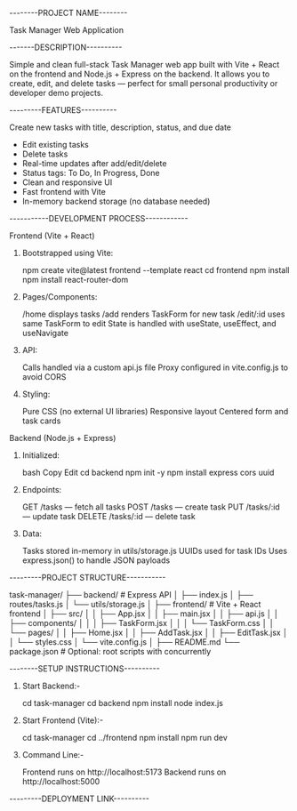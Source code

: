 --------PROJECT NAME--------

Task Manager Web Application


-------DESCRIPTION----------

Simple and clean full-stack Task Manager web app built with Vite + React on the frontend and Node.js + Express on the backend. 
It allows you to create, edit, and delete tasks — perfect for small personal productivity or developer demo projects.


---------FEATURES----------

Create new tasks with title, description, status, and due date
- Edit existing tasks
- Delete tasks
- Real-time updates after add/edit/delete
- Status tags: To Do, In Progress, Done
- Clean and responsive UI
- Fast frontend with Vite
- In-memory backend storage (no database needed)


-----------DEVELOPMENT PROCESS------------

Frontend (Vite + React)

1. Bootstrapped using Vite:
   
   npm create vite@latest frontend --template react
   cd frontend
   npm install
   npm install react-router-dom


2. Pages/Components:

   /home displays tasks
   /add renders TaskForm for new task
   /edit/:id uses same TaskForm to edit
   State is handled with useState, useEffect, and useNavigate

3. API:

   Calls handled via a custom api.js file
   Proxy configured in vite.config.js to avoid CORS

4. Styling:

   Pure CSS (no external UI libraries)
   Responsive layout
   Centered form and task cards



Backend (Node.js + Express)

1. Initialized:

   bash
   Copy
   Edit
   cd backend
   npm init -y
   npm install express cors uuid


2. Endpoints:

   GET /tasks — fetch all tasks
   POST /tasks — create task
   PUT /tasks/:id — update task
   DELETE /tasks/:id — delete task


3. Data:

   Tasks stored in-memory in utils/storage.js
   UUIDs used for task IDs
   Uses express.json() to handle JSON payloads



---------PROJECT STRUCTURE-----------


task-manager/
├── backend/               # Express API
│   ├── index.js
│   ├── routes/tasks.js
│   └── utils/storage.js
│
├── frontend/              # Vite + React frontend
│   ├── src/
│   │   ├── App.jsx
│   │   ├── main.jsx
│   │   ├── api.js
│   │   ├── components/
│   │   │   ├── TaskForm.jsx
│   │   │   └── TaskForm.css
│   │   └── pages/
│   │       ├── Home.jsx
│   │       ├── AddTask.jsx
│   │       ├── EditTask.jsx
│   │       └── styles.css
│   └── vite.config.js
│
├── README.md
└── package.json           # Optional: root scripts with concurrently




--------SETUP INSTRUCTIONS----------


1. Start Backend:-

   cd task-manager
   cd backend
   npm install
   node index.js


2. Start Frontend (Vite):-

   cd task-manager
   cd ../frontend
   npm install
   npm run dev


3. Command Line:- 

   Frontend runs on http://localhost:5173
   Backend runs on http://localhost:5000




---------DEPLOYMENT LINK----------



   

